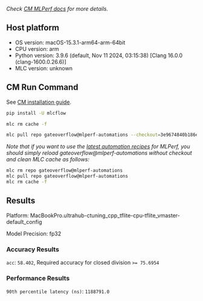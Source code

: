 *Check [CM MLPerf docs](https://docs.mlcommons.org/inference) for more details.*

## Host platform

* OS version: macOS-15.3.1-arm64-arm-64bit
* CPU version: arm
* Python version: 3.9.6 (default, Nov 11 2024, 03:15:38) 
[Clang 16.0.0 (clang-1600.0.26.6)]
* MLC version: unknown

## CM Run Command

See [CM installation guide](https://docs.mlcommons.org/inference/install/).

```bash
pip install -U mlcflow

mlc rm cache -f

mlc pull repo gateoverflow@mlperf-automations --checkout=3e9674840b186e3f75e4f35390c52220645055b4


```
*Note that if you want to use the [latest automation recipes](https://docs.mlcommons.org/inference) for MLPerf,
 you should simply reload gateoverflow@mlperf-automations without checkout and clean MLC cache as follows:*

```bash
mlc rm repo gateoverflow@mlperf-automations
mlc pull repo gateoverflow@mlperf-automations
mlc rm cache -f

```

## Results

Platform: MacBookPro.ultrahub-ctuning_cpp_tflite-cpu-tflite_vmaster-default_config

Model Precision: fp32

### Accuracy Results 
`acc`: `58.402`, Required accuracy for closed division `>= 75.6954`

### Performance Results 
`90th percentile latency (ns)`: `1188791.0`
